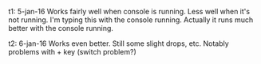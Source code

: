 t1: 5-jan-16
Works fairly well when console is running. Less well when it's not running.
I'm typing this with the console running. Actually it runs much better with the
console running.

t2: 6-jan-16
Works even better. Still some slight drops, etc. Notably problems with + key
(switch problem?)


